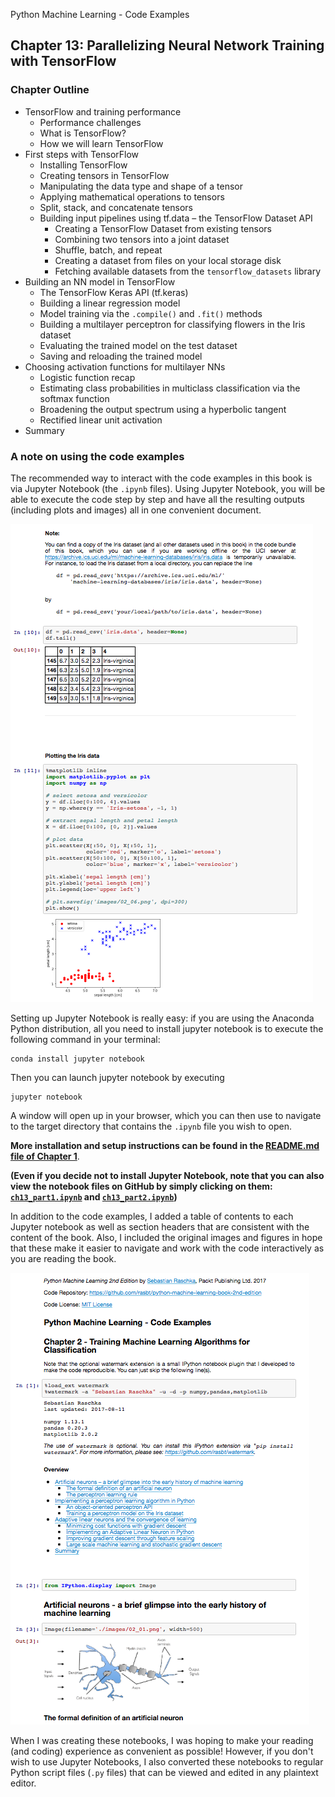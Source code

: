 Python Machine Learning - Code Examples


##  Chapter 13: Parallelizing Neural Network Training with TensorFlow 


### Chapter Outline

- TensorFlow and training performance
  - Performance challenges
  - What is TensorFlow?
  - How we will learn TensorFlow
- First steps with TensorFlow
  - Installing TensorFlow
  - Creating tensors in TensorFlow
  - Manipulating the data type and shape of a tensor
  - Applying mathematical operations to tensors
  - Split, stack, and concatenate tensors
  - Building input pipelines using tf.data – the TensorFlow Dataset API
    - Creating a TensorFlow Dataset from existing tensors
    - Combining two tensors into a joint dataset
    - Shuffle, batch, and repeat
    - Creating a dataset from files on your local storage disk
    - Fetching available datasets from the `tensorflow_datasets` library
- Building an NN model in TensorFlow
  - The TensorFlow Keras API (tf.keras)
  - Building a linear regression model
  - Model training via the `.compile()` and `.fit()` methods 
  - Building a multilayer perceptron for classifying flowers in the Iris dataset
  - Evaluating the trained model on the test dataset
  - Saving and reloading the trained model
- Choosing activation functions for multilayer NNs
  - Logistic function recap
  - Estimating class probabilities in multiclass classification via the softmax function
  - Broadening the output spectrum using a hyperbolic tangent
  - Rectified linear unit activation
- Summary

### A note on using the code examples

The recommended way to interact with the code examples in this book is via Jupyter Notebook (the `.ipynb` files). Using Jupyter Notebook, you will be able to execute the code step by step and have all the resulting outputs (including plots and images) all in one convenient document.

![](../ch02/images/jupyter-example-1.png)



Setting up Jupyter Notebook is really easy: if you are using the Anaconda Python distribution, all you need to install jupyter notebook is to execute the following command in your terminal:

    conda install jupyter notebook

Then you can launch jupyter notebook by executing

    jupyter notebook

A window will open up in your browser, which you can then use to navigate to the target directory that contains the `.ipynb` file you wish to open.

**More installation and setup instructions can be found in the [README.md file of Chapter 1](../ch01/README.md)**.


**(Even if you decide not to install Jupyter Notebook, note that you can also view the notebook files on GitHub by simply clicking on them: [`ch13_part1.ipynb`](ch13_part1.ipynb) and [`ch13_part2.ipynb`](ch13_part2.ipynb))**

In addition to the code examples, I added a table of contents to each Jupyter notebook as well as section headers that are consistent with the content of the book. Also, I included the original images and figures in hope that these make it easier to navigate and work with the code interactively as you are reading the book.

![](../ch02/images/jupyter-example-2.png)


When I was creating these notebooks, I was hoping to make your reading (and coding) experience as convenient as possible! However, if you don't wish to use Jupyter Notebooks, I also converted these notebooks to regular Python script files (`.py` files) that can be viewed and edited in any plaintext editor. 
